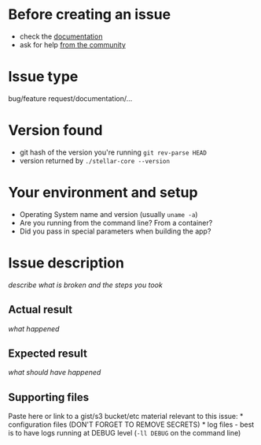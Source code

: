 # Before creating an issue
 * check the [documentation](https://www.stellar.org/developers/)
 * ask for help [from the community](https://www.stellar.org/community/)

# Issue type
  bug/feature request/documentation/...

# Version found
  * git hash of the version you're running `git rev-parse HEAD`
  * version returned by `./stellar-core --version`

# Your environment and setup
  * Operating System name and version (usually `uname -a`)
  * Are you running from the command line? From a container?
  * Did you pass in special parameters when building the app?

# Issue description
 *describe what is broken and the steps you took*

## Actual result
 *what happened*

## Expected result
 *what should have happened*

## Supporting files
 Paste here or link to a gist/s3 bucket/etc material relevant to this issue:
    * configuration files (DON'T FORGET TO REMOVE SECRETS)
    * log files - best is to have logs running at DEBUG level (`-ll DEBUG` on the command line)


